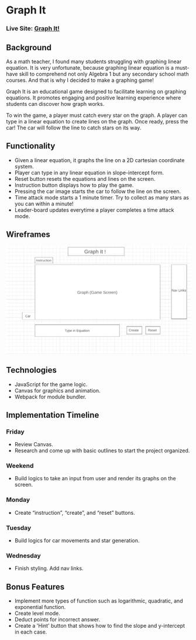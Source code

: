 # Graph It
### Live Site: [Graph It!](https://hansaem-kim.github.io/graph_it_project)

## Background
As a math teacher, I found many students struggling with graphing linear equation. It is very unfortunate, because graphing linear equation is a must-have skill to comprehend not only Algebra 1 but any secondary school math courses. And that is why I decided to make a graphing game!

Graph It is an educational game designed to facilitate learning on graphing equations. It promotes engaging and positive learning experience where students can discover how graph works.

To win the game, a player must catch every star on the graph. A player can type in a linear equation to create lines on the graph. Once ready, press the car! The car will follow the line to catch stars on its way.

## Functionality
* Given a linear equation, it graphs the line on a 2D cartesian coordinate system.
* Player can type in any linear equation in slope-intercept form.
* Reset button resets the equations and lines on the screen.
* Instruction button displays how to play the game.
* Pressing the car image starts the car to follow the line on the screen.
* Time attack mode starts a 1 minute timer. Try to collect as many stars as you can within a minute!
* Leader-board updates everytime a player completes a time attack mode.

## Wireframes
![graph it wireframe](/graph_it_wireframe.png)

## Technologies
*	JavaScript for the game logic.
*	Canvas for graphics and animation.
*	Webpack for module bundler.

## Implementation Timeline
###	Friday 
* Review Canvas. 
* Research and come up with basic outlines to start the project organized.
###	Weekend
* Build logics to take an input from user and render its graphs on the screen.
###	Monday
* Create “instruction”, “create”, and “reset” buttons.
###	Tuesday
* Build logics for car movements and star generation.
###	Wednesday
* Finish styling. Add nav links.

## Bonus Features
*	Implement more types of function such as logarithmic, quadratic, and exponential function.
*	Create level mode.
*	Deduct points for incorrect answer.
*	Create a 'Hint' button that shows how to find the slope and y-intercept in each case.
